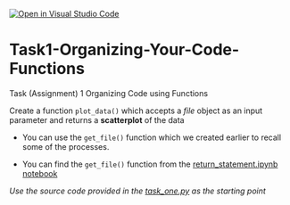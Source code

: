 [![Open in Visual Studio Code](https://classroom.github.com/assets/open-in-vscode-718a45dd9cf7e7f842a935f5ebbe5719a5e09af4491e668f4dbf3b35d5cca122.svg)](https://classroom.github.com/online_ide?assignment_repo_id=14990016&assignment_repo_type=AssignmentRepo)
# Task1-Organizing-Your-Code-Functions

Task (Assignment) 1 Organizing Code using Functions

Create a function `plot_data()` which accepts a _file_ object as an input parameter and  returns a **scatterplot** of the data

- You can use the `get_file()` function which we created earlier to recall some of the processes. 
  
- You can find the `get_file()` function from the [return_statement.ipynb notebook](https://github.com/Department-of-Surveying-and-Geomatics/Programming-for-Geomatics-Applications/blob/main/functions_and_modules/return_statement.ipynb)

_Use the source code provided in the [task_one.py](task_one.py) as the starting point_ 

